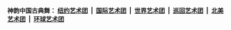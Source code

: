 #### 神韵中国古典舞：&nbsp;[纽约艺术团](nf4778.md?t=05280636) &nbsp;|&nbsp; [国际艺术团](nf4780.md?t=05280636) &nbsp;|&nbsp; [世界艺术团](nf5951.md?t=05280636) &nbsp;|&nbsp; [巡回艺术团](nf4779.md?t=05280636) &nbsp;|&nbsp; [北美艺术团](nf1148019.md?t=05280636) &nbsp;|&nbsp; [环球艺术团](nf1299941.md?t=05280636)  
